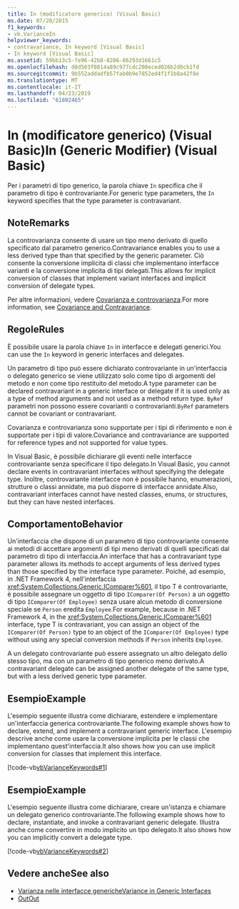 ```yaml
---
title: In (modificatore generico) (Visual Basic)
ms.date: 07/20/2015
f1_keywords:
- vb.VarianceIn
helpviewer_keywords:
- contravariance, In keyword [Visual Basic]
- In keyword [Visual Basic]
ms.assetid: 59bb13c5-fe96-42b8-8286-86293d1661c5
ms.openlocfilehash: d8d503f0814a89c977cdc208eced026b2d8cb1fd
ms.sourcegitcommit: 9b552addadfb57fab0b9e7852ed4f1f1b8a42f8e
ms.translationtype: MT
ms.contentlocale: it-IT
ms.lasthandoff: 04/23/2019
ms.locfileid: "61802465"
---
```

# <a name="in-generic-modifier-visual-basic"></a><span data-ttu-id="7f538-102">In (modificatore generico) (Visual Basic)</span><span class="sxs-lookup"><span data-stu-id="7f538-102">In (Generic Modifier) (Visual Basic)</span></span>
<span data-ttu-id="7f538-103">Per i parametri di tipo generico, la parola chiave `In` specifica che il parametro di tipo è controvariante.</span><span class="sxs-lookup"><span data-stu-id="7f538-103">For generic type parameters, the `In` keyword specifies that the type parameter is contravariant.</span></span>  
  
## <a name="remarks"></a><span data-ttu-id="7f538-104">Note</span><span class="sxs-lookup"><span data-stu-id="7f538-104">Remarks</span></span>  
 <span data-ttu-id="7f538-105">La controvarianza consente di usare un tipo meno derivato di quello specificato dal parametro generico.</span><span class="sxs-lookup"><span data-stu-id="7f538-105">Contravariance enables you to use a less derived type than that specified by the generic parameter.</span></span> <span data-ttu-id="7f538-106">Ciò consente la conversione implicita di classi che implementano interfacce varianti e la conversione implicita di tipi delegati.</span><span class="sxs-lookup"><span data-stu-id="7f538-106">This allows for implicit conversion of classes that implement variant interfaces and implicit conversion of delegate types.</span></span>  
  
 <span data-ttu-id="7f538-107">Per altre informazioni, vedere [Covarianza e controvarianza](../../programming-guide/concepts/covariance-contravariance/index.md).</span><span class="sxs-lookup"><span data-stu-id="7f538-107">For more information, see [Covariance and Contravariance](../../programming-guide/concepts/covariance-contravariance/index.md).</span></span>  
  
## <a name="rules"></a><span data-ttu-id="7f538-108">Regole</span><span class="sxs-lookup"><span data-stu-id="7f538-108">Rules</span></span>  
 <span data-ttu-id="7f538-109">È possibile usare la parola chiave `In` in interfacce e delegati generici.</span><span class="sxs-lookup"><span data-stu-id="7f538-109">You can use the `In` keyword in generic interfaces and delegates.</span></span>  
  
 <span data-ttu-id="7f538-110">Un parametro di tipo può essere dichiarato controvariante in un'interfaccia o delegato generico se viene utilizzato solo come tipo di argomenti del metodo e non come tipo restituito del metodo.</span><span class="sxs-lookup"><span data-stu-id="7f538-110">A type parameter can be declared contravariant in a generic interface or delegate if it is used only as a type of method arguments and not used as a method return type.</span></span> <span data-ttu-id="7f538-111">`ByRef` parametri non possono essere covarianti o controvarianti.</span><span class="sxs-lookup"><span data-stu-id="7f538-111">`ByRef` parameters cannot be covariant or contravariant.</span></span>  
  
 <span data-ttu-id="7f538-112">Covarianza e controvarianza sono supportate per i tipi di riferimento e non è supportate per i tipi di valore.</span><span class="sxs-lookup"><span data-stu-id="7f538-112">Covariance and contravariance are supported for reference types and not supported for value types.</span></span>  
  
 <span data-ttu-id="7f538-113">In Visual Basic, è possibile dichiarare gli eventi nelle interfacce controvariante senza specificare il tipo delegato.</span><span class="sxs-lookup"><span data-stu-id="7f538-113">In Visual Basic, you cannot declare events in contravariant interfaces without specifying the delegate type.</span></span> <span data-ttu-id="7f538-114">Inoltre, controvariante interfacce non è possibile hanno, enumerazioni, strutture o classi annidate, ma può disporre di interfacce annidate.</span><span class="sxs-lookup"><span data-stu-id="7f538-114">Also, contravariant interfaces cannot have nested classes, enums, or structures, but they can have nested interfaces.</span></span>  
  
## <a name="behavior"></a><span data-ttu-id="7f538-115">Comportamento</span><span class="sxs-lookup"><span data-stu-id="7f538-115">Behavior</span></span>  
 <span data-ttu-id="7f538-116">Un'interfaccia che dispone di un parametro di tipo controvariante consente ai metodi di accettare argomenti di tipi meno derivati di quelli specificati dal parametro di tipo di interfaccia.</span><span class="sxs-lookup"><span data-stu-id="7f538-116">An interface that has a contravariant type parameter allows its methods to accept arguments of less derived types than those specified by the interface type parameter.</span></span> <span data-ttu-id="7f538-117">Poiché, ad esempio, in .NET Framework 4, nell'interfaccia <xref:System.Collections.Generic.IComparer%601>, il tipo T è controvariante, è possibile assegnare un oggetto di tipo `IComparer(Of Person)` a un oggetto di tipo `IComparer(Of Employee)` senza usare alcun metodo di conversione speciale se `Person` eredita `Employee`.</span><span class="sxs-lookup"><span data-stu-id="7f538-117">For example, because in .NET Framework 4, in the <xref:System.Collections.Generic.IComparer%601> interface, type T is contravariant, you can assign an object of the `IComparer(Of Person)` type to an object of the `IComparer(Of Employee)` type without using any special conversion methods if `Person` inherits `Employee`.</span></span>  
  
 <span data-ttu-id="7f538-118">A un delegato controvariante può essere assegnato un altro delegato dello stesso tipo, ma con un parametro di tipo generico meno derivato.</span><span class="sxs-lookup"><span data-stu-id="7f538-118">A contravariant delegate can be assigned another delegate of the same type, but with a less derived generic type parameter.</span></span>  
  
## <a name="example"></a><span data-ttu-id="7f538-119">Esempio</span><span class="sxs-lookup"><span data-stu-id="7f538-119">Example</span></span>  
 <span data-ttu-id="7f538-120">L'esempio seguente illustra come dichiarare, estendere e implementare un'interfaccia generica controvariante.</span><span class="sxs-lookup"><span data-stu-id="7f538-120">The following example shows how to declare, extend, and implement a contravariant generic interface.</span></span> <span data-ttu-id="7f538-121">L'esempio descrive anche come usare la conversione implicita per le classi che implementano quest'interfaccia.</span><span class="sxs-lookup"><span data-stu-id="7f538-121">It also shows how you can use implicit conversion for classes that implement this interface.</span></span>  
  
 [!code-vb[vbVarianceKeywords#1](~/samples/snippets/visualbasic/VS_Snippets_VBCSharp/vbvariancekeywords/vb/module1.vb#1)]  
  
## <a name="example"></a><span data-ttu-id="7f538-122">Esempio</span><span class="sxs-lookup"><span data-stu-id="7f538-122">Example</span></span>  
 <span data-ttu-id="7f538-123">L'esempio seguente illustra come dichiarare, creare un'istanza e chiamare un delegato generico controvariante.</span><span class="sxs-lookup"><span data-stu-id="7f538-123">The following example shows how to declare, instantiate, and invoke a contravariant generic delegate.</span></span> <span data-ttu-id="7f538-124">Illustra anche come convertire in modo implicito un tipo delegato.</span><span class="sxs-lookup"><span data-stu-id="7f538-124">It also shows how you can implicitly convert a delegate type.</span></span>  
  
 [!code-vb[vbVarianceKeywords#2](~/samples/snippets/visualbasic/VS_Snippets_VBCSharp/vbvariancekeywords/vb/module1.vb#2)]  
  
## <a name="see-also"></a><span data-ttu-id="7f538-125">Vedere anche</span><span class="sxs-lookup"><span data-stu-id="7f538-125">See also</span></span>

- [<span data-ttu-id="7f538-126">Varianza nelle interfacce generiche</span><span class="sxs-lookup"><span data-stu-id="7f538-126">Variance in Generic Interfaces</span></span>](../../programming-guide/concepts/covariance-contravariance/variance-in-generic-interfaces.md)
- [<span data-ttu-id="7f538-127">Out</span><span class="sxs-lookup"><span data-stu-id="7f538-127">Out</span></span>](../../../visual-basic/language-reference/modifiers/out-generic-modifier.md)
